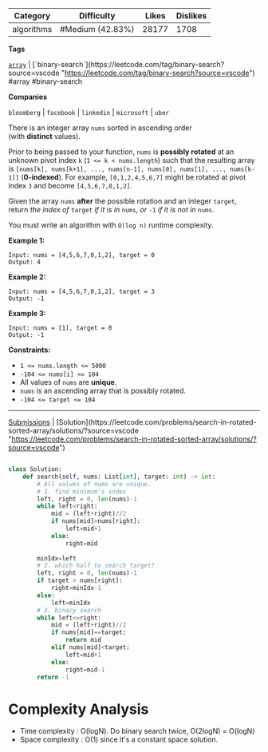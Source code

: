 
| Category   | Difficulty       | Likes | Dislikes |
| ---------- | ---------------- | ----- | -------- |
| algorithms | #Medium (42.83%) | 28177 | 1708     |

**Tags**

[`array`](https://leetcode.com/tag/array?source=vscode "https://leetcode.com/tag/array?source=vscode") | [`binary-search`](https://leetcode.com/tag/binary-search?source=vscode "https://leetcode.com/tag/binary-search?source=vscode") #array #binary-search 

**Companies**

`bloomberg` | `facebook` | `linkedin` | `microsoft` | `uber`

There is an integer array `nums` sorted in ascending order (with **distinct** values).

Prior to being passed to your function, `nums` is **possibly rotated** at an unknown pivot index `k` (`1 <= k < nums.length`) such that the resulting array is `[nums[k], nums[k+1], ..., nums[n-1], nums[0], nums[1], ..., nums[k-1]]` (**0-indexed**). For example, `[0,1,2,4,5,6,7]` might be rotated at pivot index `3` and become `[4,5,6,7,0,1,2]`.

Given the array `nums` **after** the possible rotation and an integer `target`, return _the index of_ `target` _if it is in_ `nums`_, or_ `-1` _if it is not in_ `nums`.

You must write an algorithm with `O(log n)` runtime complexity.

**Example 1:**

```
Input: nums = [4,5,6,7,0,1,2], target = 0
Output: 4
```

**Example 2:**

```
Input: nums = [4,5,6,7,0,1,2], target = 3
Output: -1
```

**Example 3:**

```
Input: nums = [1], target = 0
Output: -1
```

**Constraints:**

- `1 <= nums.length <= 5000`
- `-104 <= nums[i] <= 104`
- All values of `nums` are **unique**.
- `nums` is an ascending array that is possibly rotated.
- `-104 <= target <= 104`

---

[Submissions](https://leetcode.com/problems/search-in-rotated-sorted-array/submissions/?source=vscode "https://leetcode.com/problems/search-in-rotated-sorted-array/submissions/?source=vscode") | [Solution](https://leetcode.com/problems/search-in-rotated-sorted-array/solutions/?source=vscode "https://leetcode.com/problems/search-in-rotated-sorted-array/solutions/?source=vscode")

```python

class Solution:
    def search(self, nums: List[int], target: int) -> int:
        # All values of nums are unique.
        # 1. find minimum's index
        left, right = 0, len(nums)-1
        while left<right:
            mid = (left+right)//2
            if nums[mid]>nums[right]:
                left=mid+1
            else:
                right=mid
        
        minIdx=left
        # 2. which half to search target?
        left, right = 0, len(nums)-1
        if target > nums[right]:
            right=minIdx-1
        else:
            left=minIdx
        # 3. binary search
        while left<=right:
            mid = (left+right)//2
            if nums[mid]==target:
                return mid
            elif nums[mid]<target:
                left=mid+1
            else:
                right=mid-1
        return -1
```

# Complexity Analysis

- Time complexity : O(logN). Do binary search twice, O(2logN) = O(logN)
- Space complexity : O(1) since it's a constant space solution.